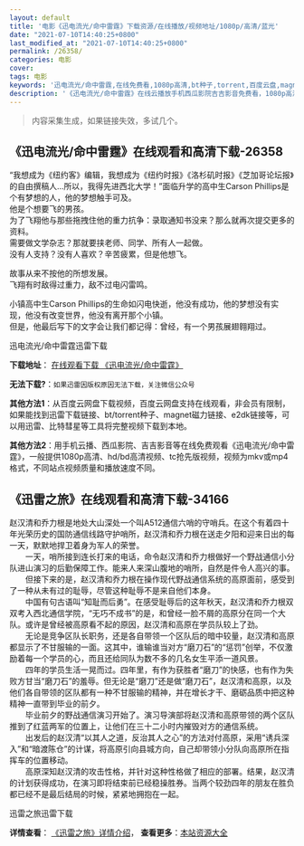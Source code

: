 ```yaml
---
layout: default
title: '电影《迅电流光/命中雷霆》下载资源/在线播放/视频地址/1080p/高清/蓝光'
date: "2021-07-10T14:40:25+0800"
last_modified_at: "2021-07-10T14:40:25+0800"
permalink: /26358/
categories: 电影
cover:
tags: 电影
keywords: '迅电流光/命中雷霆,在线免费看,1080p高清,bt种子,torrent,百度云盘,magnet,磁力链,迅雷下载资源'
description: '《迅电流光/命中雷霆》在线云播放手机西瓜影院吉吉影音免费看，1080p高清bd/hd未删减完整版和tc抢先枪版，mkv/mp4格式，附带bt/torrent种子、magnet/磁力链、百度云盘、网盘资源迅雷下载链接'
---
```


>内容采集生成，如果链接失效，多试几个。


## 《迅电流光/命中雷霆》在线观看和高清下载-26358

“我想成为《纽约客》编辑，我想成为《纽约时报》《洛杉矶时报》《芝加哥论坛报》的自由撰稿人...所以，我得先进西北大学！&rdquo;面临升学的高中生Carson Phillips是个有梦想的人，他的梦想触手可及。<br />他是个想要飞的男孩。<br />为了飞翔他与那些拖拽住他的重力抗争：录取通知书没来？那么就再次提交更多的资料。<br />需要做文学杂志？那就要挟老师、同学、所有人一起做。<br />没有人支持？没有人喜欢？辛苦疲累，但是他想飞。</p>故事从来不按他的所想发展。<br />飞翔有时敌得过重力，敌不过电闪雷鸣。</p>小镇高中生Carson Phillips的生命如闪电快逝，他没有成功，他的梦想没有实现，他没有改变世界，他没有离开那个小镇。<br />但是，他最后写下的文字会让我们都记得：曾经，有一个男孩展翅翱翔过。<br />


迅电流光/命中雷霆迅雷下载

**下载地址**： [在线观看下载 《迅电流光/命中雷霆》](https://www.993dy.com//vod-detail-id-21809.html) 


**无法下载?**：`如果迅雷因版权原因无法下载，关注微信公众号 `

**其他方法1**：从百度云网盘下载视频，百度云网盘支持在线观看，非会员有限制，如果能找到迅雷下载链接、bt/torrent种子、magnet磁力链接、e2dk链接等，可以用迅雷、比特彗星等工具将完整视频下载到本地。

**其他方法2**：用手机云播、西瓜影院、吉吉影音等在线免费观看《迅电流光/命中雷霆》，一般提供1080p高清、hd/bd高清视频、tc抢先版视频，视频为mkv或mp4格式，不同站点视频质量和播放速度不同。


## 《迅雷之旅》在线观看和高清下载-34166

赵汉清和乔力根是地处大山深处一个叫A512通信六哨的守哨兵。在这个有着四十年光荣历史的国防通信线路守护哨所，赵汉清和乔力根在送走夕阳和迎来日出的每一天，默默地捍卫着身为军人的荣誉。<br />　　一天，哨所接到连长打来的电话，命令赵汉清和乔力根做好一个野战通信小分队进山演习的后勤保障工作。能来人来深山腹地的哨所，自然是件令人高兴的事。<br />　　但接下来的是，赵汉清和乔力根在操作现代野战通信系统的高原面前，感受到了一种从未有过的耻辱，尽管这种耻辱不是来自他们本身。<br />　　中国有句古语叫&ldquo;知耻而后勇&rdquo;。在感受耻辱后的这年秋天，赵汉清和乔力根双双考入西北通信学院，&ldquo;无巧不成书&rdquo;的是，和曾经一脸不屑的高原分在同一个大队。或许是曾经被高原看不起的原因，赵汉清和高原在学员队较上了劲。<br />　　无论是竞争区队长职务，还是各自带领一个区队后的暗中较量，赵汉清和高原都显示了不甘服输的一面。这其中，谁输谁当对方&ldquo;磨刀石&rdquo;的&ldquo;惩罚”创举，不仅激励着每一个学员的心，而且还给同队为数不多的几名女生平添一道风景。<br />　　四年的学员生活一晃而过。四年里，有作为获胜者&ldquo;磨刀”的快感，也有作为失败方甘当&ldquo;磨刀石&rdquo;的羞辱。但无论是&ldquo;磨刀”还是做&ldquo;磨刀石&rdquo;，赵汉清和高原，以及他们各自带领的区队都有一种不甘服输的精神，并在增长才干、磨砺品质中把这种精神一直带到毕业的前夕。<br />　　毕业前夕的野战通信演习开始了。演习导演部将赵汉清和高原带领的两个区队推到了红蓝两军的位置上，让他们在三十二小时内摧毁对方的通信系统。<br />　　出发后的赵汉清&ldquo;以其人之道，反治其人之心”的方法对付高原，采用“诱兵深入”和&ldquo;暗渡陈仓”的计谋，将高原引向县城方向，自己却带领小分队向高原所在指挥车的位置移动。<br />　　高原深知赵汉清的攻击性格，并针对这种性格做了相应的部署。结果，赵汉清的计划获得成功，在演习即将结束前已经稳操胜券。当两个较劲四年的朋友在胜负都已经不是最后结局的时候，紧紧地拥抱在一起。


迅雷之旅迅雷下载

**详情查看**： [《迅雷之旅》详情介绍](/movie/34166/)， **查看更多**：[本站资源大全](/movie/t/all/)

